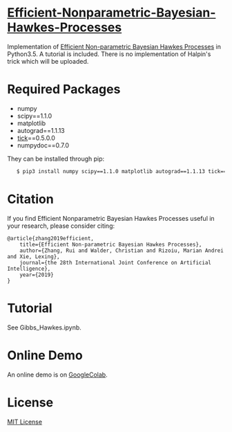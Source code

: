 # [Efficient-Nonparametric-Bayesian-Hawkes-Processes](https://arxiv.org/abs/1810.03730)
Implementation of [Efficient Non-parametric Bayesian Hawkes Processes](https://arxiv.org/abs/1810.03730) in Python3.5. A tutorial is included. There is no implementation of Halpin's trick which will be uploaded.

# Required Packages
 - numpy
 - scipy==1.1.0
 - matplotlib
 - autograd==1.1.13
 - [tick](https://github.com/X-DataInitiative/tick)==0.5.0.0
 - numpydoc==0.7.0
 
They can be installed through pip:
```bash
   $ pip3 install numpy scipy==1.1.0 matplotlib autograd==1.1.13 tick==0.5.0.0 numpydoc==0.7.0
```

# Citation
If you find Efficient Nonparametric Bayesian Hawkes Processes useful in your research, please consider citing:

    @article{zhang2019efficient,
    	title={Efficient Non-parametric Bayesian Hawkes Processes},
    	author={Zhang, Rui and Walder, Christian and Rizoiu, Marian Andrei and Xie, Lexing},
    	journal={the 28th International Joint Conference on Artificial Intelligence},
    	year={2019}
    }
    
# Tutorial
See Gibbs_Hawkes.ipynb.

# Online Demo
An online demo is on [GoogleColab](https://colab.research.google.com/github/RuiZhang2016/Efficient-Nonparametric-Bayesian-Hawkes-Processes/blob/master/Gibbs_Hawkes.ipynb).

# License
[MIT License](https://github.com/RuiZhang2016/Efficient-Nonparametric-Bayesian-Hawkes-Processes/blob/master/LICENSE)
